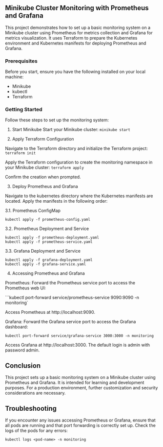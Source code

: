 ## Minikube Cluster Monitoring with Prometheus and Grafana

This project demonstrates how to set up a basic monitoring system on a Minikube cluster using Prometheus for metrics collection and Grafana for metrics visualization. It uses Terraform to prepare the Kubernetes environment and Kubernetes manifests for deploying Prometheus and Grafana.

### Prerequisites

Before you start, ensure you have the following installed on your local machine:

- Minikube
- kubectl
- Terraform

### Getting Started

Follow these steps to set up the monitoring system:

1. Start Minikube
Start your Minikube cluster:
`minikube start`

2. Apply Terraform Configuration

Navigate to the Terraform directory and initialize the Terraform project:
`terraform init`

Apply the Terraform configuration to create the monitoring namespace in your Minikube cluster:
`terraform apply`

Confirm the creation when prompted.

3. Deploy Prometheus and Grafana

Navigate to the kubernetes directory where the Kubernetes manifests are located. Apply the manifests in the following order:

3.1. Prometheus ConfigMap

`kubectl apply -f prometheus-config.yaml`

3.2. Prometheus Deployment and Service
```
kubectl apply -f prometheus-deployment.yaml
kubectl apply -f prometheus-service.yaml
```

3.3. Grafana Deployment and Service
```
kubectl apply -f grafana-deployment.yaml
kubectl apply -f grafana-service.yaml
```
4. Accessing Prometheus and Grafana

Prometheus: Forward the Prometheus service port to access the Prometheus web UI:

```kubectl port-forward service/prometheus-service 9090:9090 -n monitoring`

Access Prometheus at http://localhost:9090.

Grafana: Forward the Grafana service port to access the Grafana dashboard:

```kubectl port-forward service/grafana-service 3000:3000 -n monitoring```

Access Grafana at http://localhost:3000. The default login is admin with password admin.

## Conclusion
This project sets up a basic monitoring system on a Minikube cluster using Prometheus and Grafana. It is intended for learning and development purposes. For a production environment, further customization and security considerations are necessary.

## Troubleshooting
If you encounter any issues accessing Prometheus or Grafana, ensure that all pods are running and that port forwarding is correctly set up. Check the logs of the pods for any errors:

```kubectl logs <pod-name> -n monitoring```

